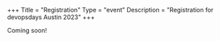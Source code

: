 +++
Title = "Registration"
Type = "event"
Description = "Registration for devopsdays Austin 2023"
+++

Coming soon!
